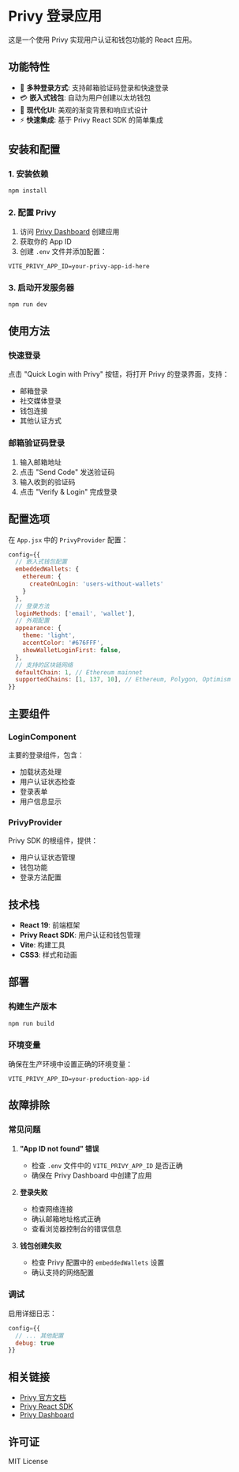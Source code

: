 # Privy 登录应用

这是一个使用 Privy 实现用户认证和钱包功能的 React 应用。

## 功能特性

- 🔐 **多种登录方式**: 支持邮箱验证码登录和快速登录
- 💳 **嵌入式钱包**: 自动为用户创建以太坊钱包
- 🎨 **现代化UI**: 美观的渐变背景和响应式设计
- ⚡ **快速集成**: 基于 Privy React SDK 的简单集成

## 安装和配置

### 1. 安装依赖

```bash
npm install
```

### 2. 配置 Privy

1. 访问 [Privy Dashboard](https://console.privy.io/) 创建应用
2. 获取你的 App ID
3. 创建 `.env` 文件并添加配置：

```env
VITE_PRIVY_APP_ID=your-privy-app-id-here
```

### 3. 启动开发服务器

```bash
npm run dev
```

## 使用方法

### 快速登录
点击 "Quick Login with Privy" 按钮，将打开 Privy 的登录界面，支持：
- 邮箱登录
- 社交媒体登录
- 钱包连接
- 其他认证方式

### 邮箱验证码登录
1. 输入邮箱地址
2. 点击 "Send Code" 发送验证码
3. 输入收到的验证码
4. 点击 "Verify & Login" 完成登录

## 配置选项

在 `App.jsx` 中的 `PrivyProvider` 配置：

```javascript
config={{
  // 嵌入式钱包配置
  embeddedWallets: {
    ethereum: {
      createOnLogin: 'users-without-wallets'
    }
  },
  // 登录方法
  loginMethods: ['email', 'wallet'],
  // 外观配置
  appearance: {
    theme: 'light',
    accentColor: '#676FFF',
    showWalletLoginFirst: false,
  },
  // 支持的区块链网络
  defaultChain: 1, // Ethereum mainnet
  supportedChains: [1, 137, 10], // Ethereum, Polygon, Optimism
}}
```

## 主要组件

### LoginComponent
主要的登录组件，包含：
- 加载状态处理
- 用户认证状态检查
- 登录表单
- 用户信息显示

### PrivyProvider
Privy SDK 的根组件，提供：
- 用户认证状态管理
- 钱包功能
- 登录方法配置

## 技术栈

- **React 19**: 前端框架
- **Privy React SDK**: 用户认证和钱包管理
- **Vite**: 构建工具
- **CSS3**: 样式和动画

## 部署

### 构建生产版本

```bash
npm run build
```

### 环境变量

确保在生产环境中设置正确的环境变量：

```env
VITE_PRIVY_APP_ID=your-production-app-id
```

## 故障排除

### 常见问题

1. **"App ID not found" 错误**
   - 检查 `.env` 文件中的 `VITE_PRIVY_APP_ID` 是否正确
   - 确保在 Privy Dashboard 中创建了应用

2. **登录失败**
   - 检查网络连接
   - 确认邮箱地址格式正确
   - 查看浏览器控制台的错误信息

3. **钱包创建失败**
   - 检查 Privy 配置中的 `embeddedWallets` 设置
   - 确认支持的网络配置

### 调试

启用详细日志：

```javascript
config={{
  // ... 其他配置
  debug: true
}}
```

## 相关链接

- [Privy 官方文档](https://docs.privy.io/)
- [Privy React SDK](https://docs.privy.io/basics/react/setup)
- [Privy Dashboard](https://console.privy.io/)

## 许可证

MIT License
